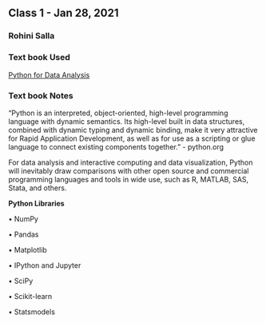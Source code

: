 ## Class 1 - Jan 28, 2021
### Rohini Salla
### Text book Used
[Python for Data Analysis](https://github.com/chenomg/CS_BOOKS/blob/master/Python%20for%20Data%20Analysis%2C%202nd%20Edition.pdf)

### Text book Notes

“Python is an interpreted, object-oriented, high-level programming language with dynamic semantics. Its high-level built in data structures, combined with dynamic typing and dynamic binding, make it very attractive for Rapid Application Development, as well as for use as a scripting or glue language to connect existing components together.” - python.org

For data analysis and interactive computing and data visualization, Python will inevitably draw comparisons with other open source and commercial programming languages and tools in wide use, such as R, MATLAB, SAS, Stata, and others.

**Python Libraries**

• NumPy

• Pandas

• Matplotlib

• IPython and Jupyter

• SciPy

• Scikit-learn

• Statsmodels



